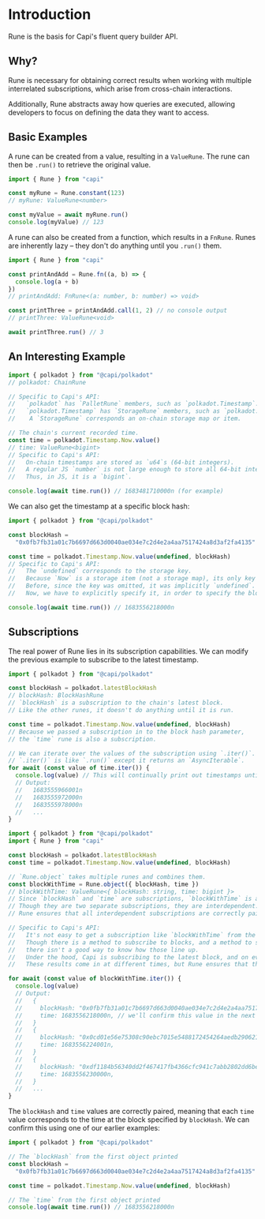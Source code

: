 # Introduction

Rune is the basis for Capi's fluent query builder API.

## Why?

Rune is necessary for obtaining correct results when working with multiple
interrelated subscriptions, which arise from cross-chain interactions.

Additionally, Rune abstracts away how queries are executed, allowing developers
to focus on defining the data they want to access.

## Basic Examples

A rune can be created from a value, resulting in a `ValueRune`. The rune can
then be `.run()` to retrieve the original value.

```ts
import { Rune } from "capi"

const myRune = Rune.constant(123)
// myRune: ValueRune<number>

const myValue = await myRune.run()
console.log(myValue) // 123
```

A rune can also be created from a function, which results in a `FnRune`. Runes
are inherently lazy – they don't do anything until you `.run()` them.

```ts
import { Rune } from "capi"

const printAndAdd = Rune.fn((a, b) => {
  console.log(a + b)
})
// printAndAdd: FnRune<(a: number, b: number) => void>

const printThree = printAndAdd.call(1, 2) // no console output
// printThree: ValueRune<void>

await printThree.run() // 3
```

## An Interesting Example

```ts
import { polkadot } from "@capi/polkadot"
// polkadot: ChainRune

// Specific to Capi's API:
//   `polkadot` has `PalletRune` members, such as `polkadot.Timestamp`.
//   `polkadot.Timestamp` has `StorageRune` members, such as `polkadot.Timestamp.Now`.
//    A `StorageRune` corresponds an on-chain storage map or item.

// The chain's current recorded time.
const time = polkadot.Timestamp.Now.value()
// time: ValueRune<bigint>
// Specific to Capi's API:
//   On-chain timestamps are stored as `u64`s (64-bit integers).
//   A regular JS `number` is not large enough to store all 64-bit integers.
//   Thus, in JS, it is a `bigint`.

console.log(await time.run()) // 1683481710000n (for example)
```

We can also get the timestamp at a specific block hash:

```ts
import { polkadot } from "@capi/polkadot"

const blockHash =
  "0x0fb7fb31a01c7b6697d663d0040ae034e7c2d4e2a4aa7517424a8d3af2fa4135"

const time = polkadot.Timestamp.Now.value(undefined, blockHash)
// Specific to Capi's API:
//   The `undefined` corresponds to the storage key.
//   Because `Now` is a storage item (not a storage map), its only key is `undefined`.
//   Before, since the key was omitted, it was implicitly `undefined`.
//   Now, we have to explicitly specify it, in order to specify the block hash.

console.log(await time.run()) // 1683556218000n
```

## Subscriptions

The real power of Rune lies in its subscription capabilities. We can modify the
previous example to subscribe to the latest timestamp.

```ts
import { polkadot } from "@capi/polkadot"

const blockHash = polkadot.latestBlockHash
// blockHash: BlockHashRune
// `blockHash` is a subscription to the chain's latest block.
// Like the other runes, it doesn't do anything until it is run.

const time = polkadot.Timestamp.Now.value(undefined, blockHash)
// Because we passed a subscription in to the block hash parameter,
// the `time` rune is also a subscription.

// We can iterate over the values of the subscription using `.iter()`.
// `.iter()` is like `.run()` except it returns an `AsyncIterable`.
for await (const value of time.iter()) {
  console.log(value) // This will continually print out timestamps until the script is stopped.
  // Output:
  //   1683555966001n
  //   1683555972000n
  //   1683555978000n
  //   ...
}
```

```ts
import { polkadot } from "@capi/polkadot"
import { Rune } from "capi"

const blockHash = polkadot.latestBlockHash
const time = polkadot.Timestamp.Now.value(undefined, blockHash)

// `Rune.object` takes multiple runes and combines them.
const blockWithTime = Rune.object({ blockHash, time })
// blockWithTime: ValueRune<{ blockHash: string, time: bigint }>
// Since `blockHash` and `time` are subscriptions, `blockWithTime` is also a subscription.
// Though they are two separate subscriptions, they are interdependent.
// Rune ensures that all interdependent subscriptions are correctly paired.

// Specific to Capi's API:
//   It's not easy to get a subscription like `blockWithTime` from the RPC calls the nodes expose.
//   Though there is a method to subscribe to blocks, and a method to subscribe to storage,
//   there isn't a good way to know how those line up.
//   Under the hood, Capi is subscribing to the latest block, and on every new block, querying storage.
//   These results come in at different times, but Rune ensures that they are outputted simultaneously.

for await (const value of blockWithTime.iter()) {
  console.log(value)
  // Output:
  //   {
  //     blockHash: "0x0fb7fb31a01c7b6697d663d0040ae034e7c2d4e2a4aa7517424a8d3af2fa4135",
  //     time: 1683556218000n, // we'll confirm this value in the next example
  //   }
  //   {
  //     blockHash: "0x0cd01e56e75308c90ebc7015e5488172454264aedb2906213a15631db503a59c",
  //     time: 1683556224001n,
  //   }
  //   {
  //     blockHash: "0xdf1184b56340dd2f467417fb4366cfc941c7abb2802dd6be50d39a6328d25fad",
  //     time: 1683556230000n,
  //   }
  //   ...
}
```

The `blockHash` and `time` values are correctly paired, meaning that each `time`
value corresponds to the time at the block specified by `blockHash`. We can
confirm this using one of our earlier examples:

```ts
import { polkadot } from "@capi/polkadot"

// The `blockHash` from the first object printed
const blockHash =
  "0x0fb7fb31a01c7b6697d663d0040ae034e7c2d4e2a4aa7517424a8d3af2fa4135"

const time = polkadot.Timestamp.Now.value(undefined, blockHash)

// The `time` from the first object printed
console.log(await time.run()) // 1683556218000n
```

